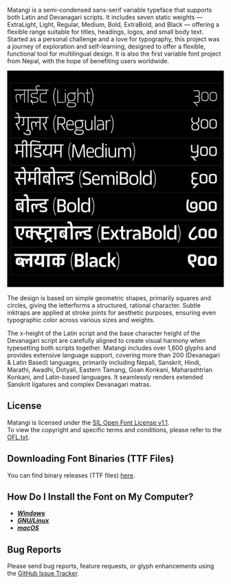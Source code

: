 Matangi is a semi-condensed sans-serif variable typeface that supports both Latin and Devanagari scripts. It includes seven static weights — ExtraLight, Light, Regular, Medium, Bold, ExtraBold, and Black — offering a flexible range suitable for titles, headings, logos, and small body text. 
Started as a personal challenge and a love for typography, this project was a journey of exploration and self-learning, designed to offer a flexible, functional tool for multilingual design. It is also the first variable font project from Nepal, with the hope of benefiting users worldwide.

![](article/MATANGI-01.jpg)

The design is based on simple geometric shapes, primarily squares and circles, giving the letterforms a structured, rational character. Subtle inktraps are applied at stroke joints for aesthetic purposes, ensuring even typographic color across various sizes and weights. 

The x-height of the Latin script and the base character height of the Devanagari script are carefully aligned to create visual harmony when typesetting both scripts together. Matangi includes over 1,600 glyphs and provides extensive language support, covering more than 200 (Devanagari & Latin Based) languages, primarily including Nepali, Sanskrit, Hindi, Marathi, Awadhi, Dotyali, Eastern Tamang, Goan Konkani, Maharashtrian Konkani, and Latin-based languages. It seamlessly renders extended Sanskrit ligatures and complex Devanagari matras.
## License

Matangi is licensed under the [SIL Open Font License v1.1](http://scripts.sil.org/OFL).  
To view the copyright and specific terms and conditions, please refer to the [OFL.txt](./OFL.txt).

## Downloading Font Binaries (TTF Files)

You can find binary releases (TTF files) [here](https://github.com/thegraphicant/Matangi/tree/main/fonts).


## How Do I Install the Font on My Computer?

- [**_Windows_**](https://support.microsoft.com/en-us/office/add-a-font-b7c5f17c-4426-4b53-967f-455339c564c1)
- [**_GNU/Linux_**](https://medium.com/source-words/how-to-manually-install-update-and-uninstall-fonts-on-linux-a8d09a3853b0)
- [**_macOS_**](https://support.apple.com/guide/font-book/install-and-validate-fonts-fntbk1000/mac)

## Bug Reports

Please send bug reports, feature requests, or glyph enhancements using the [GitHub Issue Tracker](https://github.com/thegraphicant/Matangi/issues).
